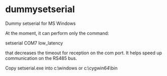 # dummysetserial
Dummy setserial for MS Windows

At the moment, it can perform only the command:

setserial COM7 low_latency

that decreases the timeout for reception on the com port. 
It helps speed up communication on the RS485 bus.

Copy setserial.exe into c:\windows or c:\cygwin64\bin
